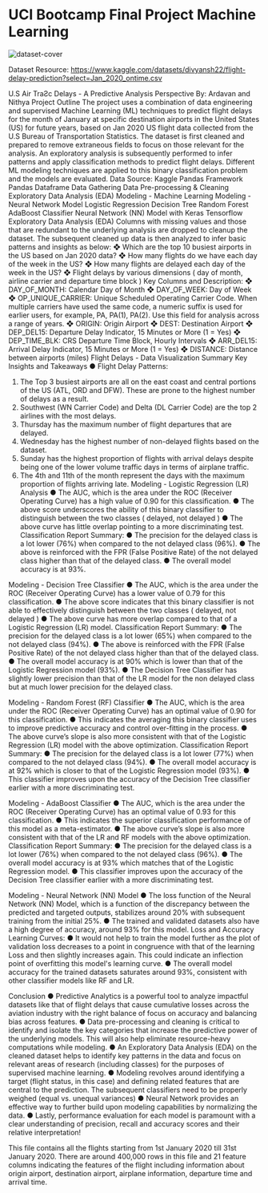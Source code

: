 # UCI Bootcamp Final Project Machine Learning

![dataset-cover](https://github.com/Adykey79/UCI-Bootcamp-Final-Project-ML/assets/149746353/1c9315f7-515a-4cbf-b190-8d212cd82783)


Dataset Resource:
https://www.kaggle.com/datasets/divyansh22/flight-delay-prediction?select=Jan_2020_ontime.csv


U.S Air TraƧc Delays - A Predictive Analysis Perspective
By: Ardavan and Nithya
Project Outline
The project uses a combination of data engineering and supervised Machine Learning (ML) techniques to predict
flight delays for the month of January at specific destination airports in the United States (US) for future years, based
on Jan 2020 US flight data collected from the U.S Bureau of Transportation Statistics. The dataset is first cleaned
and prepared to remove extraneous fields to focus on those relevant for the analysis. An exploratory analysis is
subsequently performed to infer patterns and apply classification methods to predict flight delays. Different ML
modeling techniques are applied to this binary classification problem and the models are evaluated.
Data Source:
Kaggle
Pandas
Framework
Pandas
Dataframe
Data Gathering
Data
Pre-processing &
Cleaning
Exploratory Data
Analysis (EDA)
Modeling -
Machine Learning
Modeling - Neural
Network Model
Logistic Regression
Decision Tree
Random Forest
AdaBoost Classifier
Neural Network (NN)
Model with Keras
Tensorflow
Exploratory Data Analysis (EDA)
Columns with missing values and those that are redundant to the underlying analysis are dropped to cleanup the dataset. The
subsequent cleaned up data is then analyzed to infer basic patterns and insights as below:
❖ Which are the top 10 busiest airports in the US based on Jan 2020 data?
❖ How many flights do we have each day of the week in the US?
❖ How many flights are delayed each day of the week in the US?
❖ Flight delays by various dimensions ( day of month, airline carrier and departure time block )
Key Columns and Description:
❖ DAY_OF_MONTH: Calendar Day of Month
❖ DAY_OF_WEEK: Day of Week
❖ OP_UNIQUE_CARRIER: Unique Scheduled Operating Carrier Code. When multiple carriers have used the same code, a
numeric suffix is used for earlier users, for example, PA, PA(1), PA(2). Use this field for analysis across a range of years.
❖ ORIGIN: Origin Airport
❖ DEST: Destination Airport
❖ DEP_DEL15: Departure Delay Indicator, 15 Minutes or More (1 = Yes)
❖ DEP_TIME_BLK: CRS Departure Time Block, Hourly Intervals
❖ ARR_DEL15: Arrival Delay Indicator, 15 Minutes or More (1 = Yes)
❖ DISTANCE: Distance between airports (miles)
Flight Delays - Data Visualization Summary
Key Insights and Takeaways
● Flight Delay Patterns:
1) The Top 3 busiest airports are all on the
east coast and central portions of the US
(ATL, ORD and DFW). These are prone to
the highest number of delays as a result.
2) Southwest (WN Carrier Code) and Delta
(DL Carrier Code) are the top 2 airlines
with the most delays.
3) Thursday has the maximum number of
flight departures that are delayed.
4) Wednesday has the highest number of
non-delayed flights based on the dataset.
5) Sunday has the highest proportion of
flights with arrival delays despite being
one of the lower volume traffic days in
terms of airplane traffic.
6) The 4th and 11th of the month represent
the days with the maximum proportion of
flights arriving late.
Modeling - Logistic Regression (LR) Analysis
● The AUC, which is the area under the ROC (Receiver Operating Curve) has a high value of 0.90 for this classification.
● The above score underscores the ability of this binary classifier to distinguish between the two classes ( delayed, not delayed )
● The above curve has little overlap pointing to a more discriminating test.
Classification Report Summary:
● The precision for the delayed class is a lot lower (76%) when compared to the not delayed class (96%).
● The above is reinforced with the FPR (False Positive Rate) of the not delayed class higher than that of the delayed class.
● The overall model accuracy is at 93%.

Modeling - Decision Tree Classifier
● The AUC, which is the area under the ROC (Receiver Operating Curve) has a lower value of 0.79 for this classification.
● The above score indicates that this binary classifier is not able to effectively distinguish between the two classes ( delayed, not delayed )
● The above curve has more overlap compared to that of a Logistic Regression (LR) model.
Classification Report Summary:
● The precision for the delayed class is a lot lower (65%) when compared to the not delayed class (94%).
● The above is reinforced with the FPR (False Positive Rate) of the not delayed class higher than that of the delayed class.
● The overall model accuracy is at 90% which is lower than that of the Logistic Regression model (93%).
● The Decision Tree Classifier has slightly lower precision than that of the LR model for the non delayed class
but at much lower precision for the delayed class.

Modeling - Random Forest (RF) Classifier
● The AUC, which is the area under the ROC (Receiver Operating Curve) has an optimal value of 0.90 for this classification.
● This indicates the averaging this binary classifier uses to improve predictive accuracy and control over-fitting in the process.
● The above curve’s slope is also more consistent with that of the Logistic Regression (LR) model with the above optimization.
Classification Report Summary:
● The precision for the delayed class is a lot lower (77%) when compared to the not delayed class (94%).
● The overall model accuracy is at 92% which is closer to that of the Logistic Regression model (93%).
● This classifier improves upon the accuracy of the Decision Tree classifier earlier with a more discriminating test.

Modeling - AdaBoost Classifier
● The AUC, which is the area under the ROC (Receiver Operating Curve) has an optimal value of 0.93 for this classification.
● This indicates the superior classification performance of this model as a meta-estimator.
● The above curve’s slope is also more consistent with that of the LR and RF models with the above optimization.
Classification Report Summary:
● The precision for the delayed class is a lot lower (76%) when compared to the not delayed class (96%).
● The overall model accuracy is at 93% which matches that of the Logistic Regression model.
● This classifier improves upon the accuracy of the Decision Tree classifier earlier with a more discriminating test.

Modeling - Neural Network (NN) Model
● The loss function of the Neural Network (NN) Model, which is a function of the discrepancy between the predicted and targeted
outputs, stabilizes around 20% with subsequent training from the initial 25%.
● The trained and validated datasets also have a high degree of accuracy, around 93% for this model.
Loss and Accuracy Learning Curves:
● It would not help to train the model further as the plot of validation loss decreases to a point in congruence with that of the learning
Loss and then slightly increases again. This could indicate an inflection point of overfitting this model's learning curve.
● The overall model accuracy for the trained datasets saturates around 93%, consistent with other classifier models like RF and LR.

Conclusion
● Predictive Analytics is a powerful tool to analyze impactful datasets like that of flight delays that cause cumulative
losses across the aviation industry with the right balance of focus on accuracy and balancing bias across features.
● Data pre-processing and cleaning is critical to identify and isolate the key categories that increase the predictive
power of the underlying models. This will also help eliminate resource-heavy computations while modeling.
● An Exploratory Data Analysis (EDA) on the cleaned dataset helps to identify key patterns in the data and focus on
relevant areas of research (including classes) for the purposes of supervised machine learning.
● Modeling revolves around identifying a target (flight status, in this case) and defining related features that are
central to the prediction. The subsequent classifiers need to be properly weighed (equal vs. unequal variances)
● Neural Network provides an effective way to further build upon modeling capabilities by normalizing the data.
● Lastly, performance evaluation for each model is paramount with a clear understanding of precision, recall and
accuracy scores and their relative interpretation!

This file contains all the flights starting from 1st January 2020 till 31st January 2020. There are around 400,000 rows in this file and 21 feature columns indicating the features of the flight including information about origin airport, destination airport, airplane information, departure time and arrival time.
